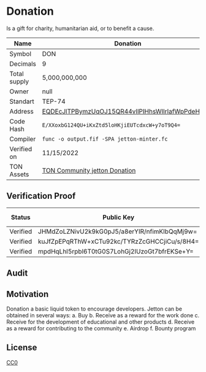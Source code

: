 # Donation
Is a gift for charity, humanitarian aid, or to benefit a cause.

|Name |Donation |
|-|-|
|Symbol |DON |
|Decimals |9 |
|Total supply |5,000,000,000 |
|Owner |null |
|Standart |TEP-74 |
|Address|[EQDEcJlTPBymzUqOJ15QR44vIlPIHhsWllrIafWpPdeHiuNR](https://tonverifier.live/EQDEcJlTPBymzUqOJ15QR44vIlPIHhsWllrIafWpPdeHiuNR)|
|Code Hash|```E/XXoxbG124QU+iKxZtd5loHKjiEUTcdxcW+y7oT9Q4=```|
|Compiler |```func -o output.fif -SPA jetton-minter.fc``` |
|Verified on|11/15/2022|
|TON Assets |[TON Community jetton Donation](https://github.com/ton-community/ton-assets/blob/main/jettons/donation.yaml) |

## Verification Proof

|Status | Public Key| IP | 	Verification date | Verifier |
|-|-|-|-|-|
|Verified |JHMdZoLZNivU2k9kG0pJ5/a8erYIR/nfimKIbQqMj9w= |12.125.234.77 |11/15/2022 | [Proof](https://tonverifier.live/EQDEcJlTPBymzUqOJ15QR44vIlPIHhsWllrIafWpPdeHiuNR)|
|Verified |kuJfZpEPqRThW+xCTu92kc/TYRzZcGHCCjiCu/s/8H4= |12.125.234.77 |11/15/2022 |[Proof](https://tonverifier.live/EQDEcJlTPBymzUqOJ15QR44vIlPIHhsWllrIafWpPdeHiuNR)
|Verified |mpdHqLhI5rpbl6T0tG0S7LohGj2IUzoGt7bfrEKSe+Y= |12.125.234.77 |11/15/2022 |[Proof](https://tonverifier.live/EQDEcJlTPBymzUqOJ15QR44vIlPIHhsWllrIafWpPdeHiuNR)

## Audit

## Motivation
Donation a basic liquid token to encourage developers. Jetton can be obtained in several ways: 
  a. Buy 
  b. Receive as a reward for the work done 
  c. Receive for the development of educational and other products 
  d. Receive as a reward for contributing to the community 
  e. Airdrop 
  f. Bounty program

## License
[CC0](https://github.com/mir-one/donation/blob/main/LICENSE)
